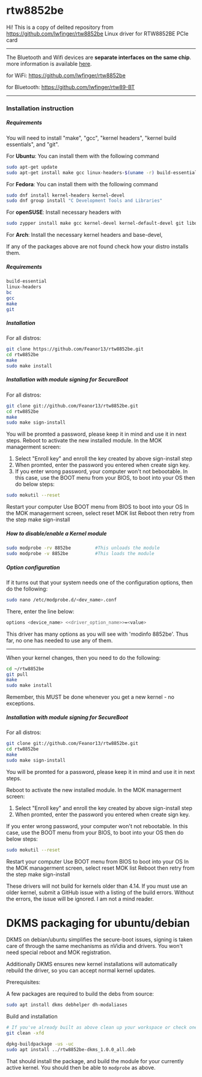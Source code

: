# rtw8852be
Hi! This is a copy of delited repository from https://github.com/lwfinger/rtw8852be
Linux driver for RTW8852BE PCIe card


---
The Bluetooth and Wifi devices are **separate interfaces on the same chip**. 
 more information is available [here](https://wikidevi.wi-cat.ru/Realtek_RTL8852BE_Combo_Module).


for WiFi: https://github.com/lwfinger/rtw8852be

for Bluetooth: https://github.com/lwfinger/rtw89-BT

---

### Installation instruction
##### Requirements
You will need to install "make", "gcc", "kernel headers", "kernel build essentials", and "git".

For **Ubuntu**: You can install them with the following command
```bash
sudo apt-get update
sudo apt-get install make gcc linux-headers-$(uname -r) build-essential git
```
For **Fedora**: You can install them with the following command
```bash
sudo dnf install kernel-headers kernel-devel
sudo dnf group install "C Development Tools and Libraries"
```
For **openSUSE**: Install necessary headers with
```bash
sudo zypper install make gcc kernel-devel kernel-default-devel git libopenssl-devel
```
For **Arch**: Install the necessary kernel headers and base-devel,

If any of the packages above are not found check how your distro installs them.

##### Requirements
```bash
build-essential 
linux-headers
bc
gcc
make
git
```
##### Installation
For all distros:
```bash
git clone https://github.com/Feanor13/rtw8852be.git
cd rtw8852be
make
sudo make install

```
##### Installation with module signing for SecureBoot
For all distros:
```bash
git clone git://github.com/Feanor13/rtw8852be.git
cd rtw8852be
make
sudo make sign-install
```
You will be promted a password, please keep it in mind and use it in next steps.
Reboot to activate the new installed module.
In the MOK managerment screen:
1. Select "Enroll key" and enroll the key created by above sign-install step
2. When promted, enter the password you entered when create sign key. 
3. If you enter wrong password, your computer won't not bebootable. In this case,
   use the BOOT menu from your BIOS, to boot into your OS then do below steps:
```bash
sudo mokutil --reset
```

Restart your computer
Use BOOT menu from BIOS to boot into your OS
In the MOK managerment screen, select reset MOK list
Reboot then retry from the step make sign-install

##### How to disable/enable a Kernel module
 ```bash
sudo modprobe -rv 8852be         #This unloads the module
sudo modprobe -v 8852be          #This loads the module
```

##### Option configuration
If it turns out that your system needs one of the configuration options, then do the following:
```bash
sudo nano /etc/modprobe.d/<dev_name>.conf 
```
There, enter the line below:
```bash
options <device_name> <<driver_option_name>>=<value>
```
This driver has many options as you will see with 'modinfo 8852be'. Thus far, no one has
needed to use any of them.

***********************************************************************************************

When your kernel changes, then you need to do the following:
```bash
cd ~/rtw8852be
git pull
make
sudo make install
```

Remember, this MUST be done whenever you get a new kernel - no exceptions.

##### Installation with module signing for SecureBoot
For all distros:
```bash
git clone git://github.com/Feanor13/rtw8852be.git
cd rtw8852be
make
sudo make sign-install
```
You will be promted for a password, please keep it in mind and use it in next steps.

Reboot to activate the new installed module.
In the MOK managerment screen:
1. Select "Enroll key" and enroll the key created by above sign-install step
2. When promted, enter the password you entered when create sign key. 

If you enter wrong password, your computer won't not rebootable. In this case,
   use the BOOT menu from your BIOS, to boot into your OS then do below steps:

```bash
sudo mokutil --reset
```
Restart your computer
Use BOOT menu from BIOS to boot into your OS
In the MOK managerment screen, select reset MOK list
Reboot then retry from the step make sign-install

These drivers will not build for kernels older than 4.14. If you must use an older kernel,
submit a GitHub issue with a listing of the build errors. Without the errors, the issue
will be ignored. I am not a mind reader.

# DKMS packaging for ubuntu/debian

DKMS on debian/ubuntu simplifies the secure-boot issues, signing is
taken care of through the same mechanisms as nVidia and drivers.  You
won't need special reboot and MOK registration.

Additionally DKMS ensures new kernel installations will automatically
rebuild the driver, so you can accept normal kernel updates.

Prerequisites:

A few packages are required to build the debs from source:

``` bash
sudo apt install dkms debhelper dh-modaliases
```

Build and installation

```bash
# If you've already built as above clean up your workspace or check one out specially (otherwise some temp files can end up in your package)
git clean -xfd

dpkg-buildpackage -us -uc
sudo apt install ../rtw8852be-dkms_1.0.0_all.deb
```

That should install the package, and build the module for your
currently active kernel.  You should then be able to `modprobe` as
above.
